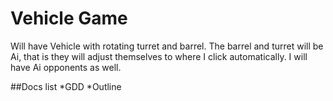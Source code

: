 # Vehicle Game
Will have Vehicle with rotating turret and barrel. The barrel and turret will be Ai, that is they will adjust themselves to where I click automatically. I will have Ai opponents as well.

##Docs list
*GDD
*Outline
